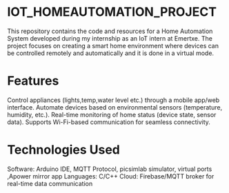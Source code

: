 # IOT_HOMEAUTOMATION_PROJECT
This repository contains the code and resources for a Home Automation System developed during my internship as an IoT intern at Emertxe. The project focuses on creating a smart home environment where devices can be controlled remotely and automatically and it is done in a virtual mode.

# Features
Control appliances (lights,temp,water level etc.) through a mobile app/web interface.
Automate devices based on environmental sensors (temperature, humidity, etc.).
Real-time monitoring of home status (device state, sensor data).
Supports Wi-Fi-based communication for seamless connectivity.
# Technologies Used
Software: Arduino IDE, MQTT Protocol, picsimlab simulator, virtual ports ,Apower mirror app
Languages: C/C++
Cloud: Firebase/MQTT broker for real-time data communication
